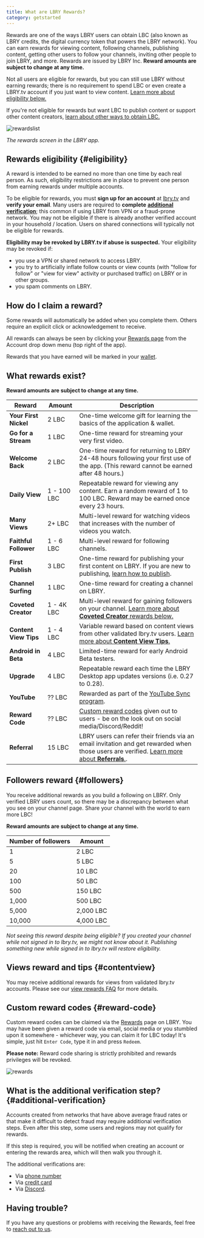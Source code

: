 ```yaml
---
title: What are LBRY Rewards?
category: getstarted
---
```


Rewards are one of the ways LBRY users can obtain LBC (also known as LBRY credits, the digital currency token that powers the LBRY network). You can earn rewards for viewing content, following channels, publishing content, getting other users to follow your channels, inviting other people to join LBRY, and more. Rewards are issued by LBRY Inc. **Reward amounts are subject to change at any time.**

Not all users are eligible for rewards, but you can still use LBRY without earning rewards; there is no requirement to spend LBC or even create a LBRY.tv account if you just want to view content. [Learn more about eligibility below.](#eligibility)

If you're not eligible for rewards but want LBC to publish content or support other content creators, [learn about other ways to obtain LBC.](/faq/earn-credits)

![rewardslist](https://spee.ch/rewardslist.png)

_The rewards screen in the LBRY app._

## Rewards eligibility {#eligibility}

A reward is intended to be earned no more than one time by each real person. As such, eligibility restrictions are in place to prevent one person from earning rewards under multiple accounts.

To be eligible for rewards, you must **sign up for an account** at [lbry.tv](https://lbry.tv) and **verify your email**. Many users are required to **complete** [**additional verification**](#additional-verification); this common if using LBRY from VPN or a fraud-prone network. You may not be eligible if there is already another verified account in your household / location. Users on shared connections will typically not be eligible for rewards.

 **Eligibility may be revoked by LBRY.tv if abuse is suspected.** Your eligibility may be revoked if:

- you use a VPN or shared network to access LBRY.
- you try to artificially inflate follow counts or view counts (with "follow for follow" or "view for view" activity or purchased traffic) on LBRY or in other groups.
- you spam comments on LBRY.

## How do I claim a reward?

Some rewards will automatically be added when you complete them. Others require an explicit click or acknowledgement to receive.

All rewards can always be seen by clicking your [Rewards page](https://open.lbry.com/?rewards) from the Account drop down menu (top right of the app).

Rewards that you have earned will be marked in your [wallet](/faq/transaction-types).

## What rewards exist?

**Reward amounts are subject to change at any time.**

| Reward                   | Amount      | Description                                                                                                                                                   |
| ------------------------ | ----------- | ------------------------------------------------------------------------------------------------------------------------------------------------------------- |
| **Your First Nickel**    | 2 LBC       | One-time welcome gift for learning the basics of the application & wallet.                                                                                    |
| **Go for a Stream**      | 1 LBC       | One-time reward for streaming your very first video.                                                                                                          |
| **Welcome Back**         | 2 LBC       | One-time reward for returning to LBRY 24-48 hours following your first use of the app. (This reward cannot be earned after 48 hours.)                         |
| **Daily View**           | 1 - 100 LBC | Repeatable reward for viewing any content. Earn a random reward of 1 to 100 LBC. Reward may be earned once every 23 hours.                                    |
| **Many Views**           | 2+ LBC      | Multi-level reward for watching videos that increases with the number of videos you watch.                                                                    |
| **Faithful Follower**    | 1 - 6 LBC   | Multi-level reward for following channels.                                                                                                                    |
| **First Publish**        | 3 LBC       | One-time reward for publishing your first content on LBRY. If you are new to publishing, [learn how to publish](/faq/how-to-publish).                         |
| **Channel Surfing**      | 1 LBC       | One-time reward for creating a channel on LBRY.                                                                                                               |
| **Coveted Creator**      | 1 - 4K LBC  | Multi-level reward for gaining followers on your channel. [Learn more about **Coveted Creator** rewards below.](#followers)                                         |
| **Content View Tips**    | 1 - 4 LBC   | Variable reward based on content views from other validated lbry.tv users. [Learn more about **Content View Tips**.](/faq/view-rewards)                       |
| **Android in Beta**      | 4 LBC       | Limited-time reward for early Android Beta testers.                                                                                                           |
| **Upgrade**              | 4 LBC       | Repeatable reward each time the LBRY Desktop app updates versions (i.e. 0.27 to 0.28).                                                                        |
| **YouTube**              | ?? LBC      | Rewarded as part of the [YouTube Sync program](/youtube).                                                                                                     |
| **Reward Code**          | ?? LBC      | [Custom reward codes](#reward-code) given out to users - be on the look out on social media/Discord/Reddit!                                                   |
| **Referral**             | 15 LBC      | LBRY users can refer their friends via an email invitation and get rewarded when those users are verified. [Learn more about **Referrals**.](/faq/referrals). |

## Followers reward {#followers}

You receive additional rewards as you build a following on LBRY. Only verified LBRY users count, so there may be a discrepancy between what you see on your channel page. Share your channel with the world to earn more LBC!

**Reward amounts are subject to change at any time.**

| Number of followers | Amount    |
| ------------------- | --------- |
| 1                   | 2 LBC     |
| 5                   | 5 LBC     |
| 20                  | 10 LBC    |
| 100                 | 50 LBC    |
| 500                 | 150 LBC   |
| 1,000               | 500 LBC   |
| 5,000               | 2,000 LBC |
| 10,000              | 4,000 LBC |

_Not seeing this reward despite being eligible? If you created your channel while not signed in to lbry.tv, we might not know about it. Publishing something new while signed in to lbry.tv will restore eligibility._

## Views reward and tips {#contentview}

You may receive additional rewards for views from validated lbry.tv accounts. Please see our [view rewards FAQ](/faq/view-rewards) for more details.

## Custom reward codes {#reward-code}

Custom reward codes can be claimed via the [Rewards](https://open.lbry.com/?rewards) page on LBRY. You may have been given a reward code via email, social media or you stumbled upon it somewhere - whichever way, you can claim it for LBC today! It's simple, just hit `Enter Code`, type it in and press `Redeem`.

**Please note:** Reward code sharing is strictly prohibited and rewards privileges will be revoked.

![rewards](https://spee.ch/custom-code.png)

## What is the additional verification step? {#additional-verification}

Accounts created from networks that have above average fraud rates or that make it difficult to detect fraud may require additional verification steps. Even after this step, some users and regions may not qualify for rewards.

If this step is required, you will be notified when creating an account or entering the rewards area, which will then walk you through it.

The additional verifications are:

- Via [phone number](/faq/phone)
- Via [credit card](/faq/identity-requirements)
- Via [Discord](https://chat.lbry.com).

## Having trouble?

If you have any questions or problems with receiving the Rewards, feel free to [reach out to us](/faq/support).
